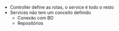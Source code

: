 - Controller define as rotas, o service é todo o resto
- Services não tem um conceito definido
  - Conexão com BD
  - Repositórios

